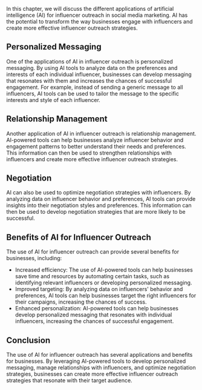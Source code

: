 
In this chapter, we will discuss the different applications of artificial intelligence (AI) for influencer outreach in social media marketing. AI has the potential to transform the way businesses engage with influencers and create more effective influencer outreach strategies.

Personalized Messaging
----------------------

One of the applications of AI in influencer outreach is personalized messaging. By using AI tools to analyze data on the preferences and interests of each individual influencer, businesses can develop messaging that resonates with them and increases the chances of successful engagement. For example, instead of sending a generic message to all influencers, AI tools can be used to tailor the message to the specific interests and style of each influencer.

Relationship Management
-----------------------

Another application of AI in influencer outreach is relationship management. AI-powered tools can help businesses analyze influencer behavior and engagement patterns to better understand their needs and preferences. This information can then be used to strengthen relationships with influencers and create more effective influencer outreach strategies.

Negotiation
-----------

AI can also be used to optimize negotiation strategies with influencers. By analyzing data on influencer behavior and preferences, AI tools can provide insights into their negotiation styles and preferences. This information can then be used to develop negotiation strategies that are more likely to be successful.

Benefits of AI for Influencer Outreach
--------------------------------------

The use of AI for influencer outreach can provide several benefits for businesses, including:

* Increased efficiency: The use of AI-powered tools can help businesses save time and resources by automating certain tasks, such as identifying relevant influencers or developing personalized messaging.
* Improved targeting: By analyzing data on influencers' behavior and preferences, AI tools can help businesses target the right influencers for their campaigns, increasing the chances of success.
* Enhanced personalization: AI-powered tools can help businesses develop personalized messaging that resonates with individual influencers, increasing the chances of successful engagement.

Conclusion
----------

The use of AI for influencer outreach has several applications and benefits for businesses. By leveraging AI-powered tools to develop personalized messaging, manage relationships with influencers, and optimize negotiation strategies, businesses can create more effective influencer outreach strategies that resonate with their target audience.
